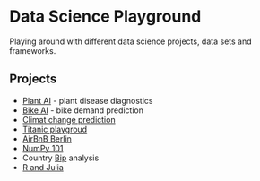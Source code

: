 # Data Science Playground
Playing around with different data science projects, data sets and frameworks.
## Projects
- [Plant AI](./PlantAI) - plant disease diagnostics
- [Bike AI](./BikeAI) - bike demand prediction
- [Climat change prediction](./ClimatChangePrediction)
- [Titanic playgroud](./Titanic)
- [AirBnB Berlin](./AirBnBBerlin)
- [NumPy 101](./NumPy101)
- Country [Bip](./Bip) analysis
- [R and Julia](./RaJ)
